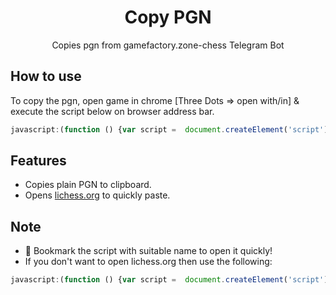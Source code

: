 <h1 align="center">Copy PGN</h1>

<div align="center">

Copies pgn from gamefactory.zone-chess Telegram Bot


</div>

## How to use

To copy the pgn, open game in chrome [Three Dots => open with/in] & execute the script below on browser address bar.

```javascript
javascript:(function () {var script =  document.createElement('script'); script.src="https://flash073.github.io/copy-pgn/pgnGrabberL.js"; document.body.appendChild(script); script.onload = function () { copyPgn() } })();
```

## Features

* Copies plain PGN to clipboard.
* Opens [lichess.org](/lichess.org) to quickly paste.

## Note
* 🔖 Bookmark the script with suitable name to open it quickly! 
* If you don't want to open lichess.org then use the following:
```javascript
javascript:(function () {var script =  document.createElement('script'); script.src="https://flash073.github.io/copy-pgn/pgnGrabberL.js"; document.body.appendChild(script); script.onload = function () { copyPgn(0) } })();
```
